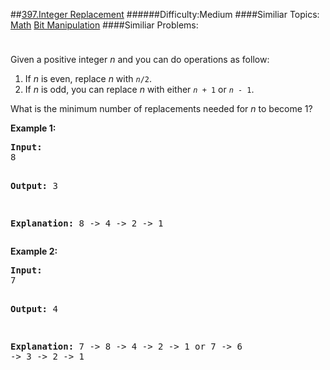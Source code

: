 ##[397.Integer Replacement](https://leetcode.com/problems/integer-replacement/description/ "397.Integer Replacement")
######Difficulty:Medium
####Similiar Topics:
  [Math](https://leetcode.com//tag/math)  [Bit Manipulation](https://leetcode.com//tag/bit-manipulation)
####Similiar Problems:

<div class="question-description__3U1T" style="padding-top: 10px;"><div><p>
Given a positive integer <i>n</i> and you can do operations as follow:
</p>

<p>
</p><ol>
<li>If <i>n</i> is even, replace <i>n</i> with <code><i>n</i>/2</code>.</li>
<li>If <i>n</i> is odd, you can replace <i>n</i> with either <code><i>n</i> + 1</code> or <code><i>n</i> - 1</code>.</li>
</ol>
<p/>

<p>
What is the minimum number of replacements needed for <i>n</i> to become 1?
</p>

<p/>

<p><b>Example 1:</b>
</p><pre><b>Input:</b>
8

<b>Output:</b>
3

<b>Explanation:</b>
8 -&gt; 4 -&gt; 2 -&gt; 1
</pre>
<p/>

<p><b>Example 2:</b>
</p><pre><b>Input:</b>
7

<b>Output:</b>
4

<b>Explanation:</b>
7 -&gt; 8 -&gt; 4 -&gt; 2 -&gt; 1
or
7 -&gt; 6 -&gt; 3 -&gt; 2 -&gt; 1
</pre>
<p/></div></div><div> </div><div> </div><div> </div><div> </div><div> </div><div> </div><div> </div><div> </div><div> </div><div> </div><div> </div><div> </div><div> </div><div> </div><div> </div><div> </div><div> </div><div> </div><div> </div><div> </div><div> </div><div> </div><div> </div><div> </div><div> </div><div> </div><div> </div><div> </div><div> </div><div> </div><div> </div><div> </div><div> </div><div> </div><div> </div><div> </div><div> </div><div> </div><div> </div><div> </div><div> </div><div> </div><div> </div><div> </div><div> </div><div> </div><div> </div><div> </div><div> </div><div> </div><div> </div><div> </div><div> </div><div> </div><div> </div><div> </div><div> </div><div> </div><div> </div><div> </div><div> </div><div> </div><div> </div><div> </div><div> </div><div> </div><div> </div><div> </div><div> </div><div> </div><div> </div><div> </div><div> </div><div> </div><div> </div><div> </div><div> </div><div> </div><div> </div><div> </div><div> </div><div> </div><div> </div><div> </div><div> </div><div> </div><div> </div><div> </div><div> </div><div> </div><div> </div><div> </div><div> </div><div> </div><div> </div><div> </div><div> </div><div> </div><div> </div><div> </div><div> </div><div> </div><div> </div><div> </div><div> </div><div> </div><div> </div><div> </div><div> </div><div> </div><div> </div><div> </div>